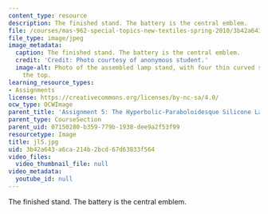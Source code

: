 ```yaml
---
content_type: resource
description: The finished stand. The battery is the central emblem.
file: /courses/mas-962-special-topics-new-textiles-spring-2010/3b42a643a6ca214b2bcd67d63833f564_jl5.jpg
file_type: image/jpeg
image_metadata:
  caption: The finished stand. The battery is the central emblem.
  credit: 'Credit: Photo courtesy of anonymous student.'
  image-alt: Photo of the assembled lamp stand, with four thin curved supports on
    the top.
learning_resource_types:
- Assignments
license: https://creativecommons.org/licenses/by-nc-sa/4.0/
ocw_type: OCWImage
parent_title: 'Assignment 5: The Hyperbolic-Paraboloidesque Silicone Lamp'
parent_type: CourseSection
parent_uid: 07150280-b359-779b-1938-dee9a2f53f99
resourcetype: Image
title: jl5.jpg
uid: 3b42a643-a6ca-214b-2bcd-67d63833f564
video_files:
  video_thumbnail_file: null
video_metadata:
  youtube_id: null
---
```

The finished stand. The battery is the central emblem.